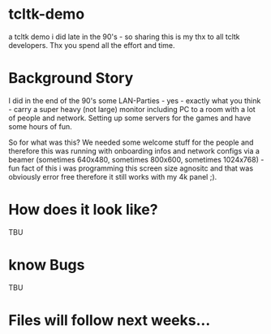 # tcltk-demo
a tcltk demo i did late in the 90's - so sharing this is my thx to all tcltk developers.
Thx you spend all the effort and time.

# Background Story
I did in the end of the 90's some LAN-Parties - yes - exactly what you think - carry a 
super heavy (not large) monitor including PC to a room with a lot of people and network.
Setting up some servers for the games and have some hours of fun.

So for what was this? We needed some welcome stuff for the people and therefore this was
running with onboarding infos and network configs via a beamer (sometimes 640x480, sometimes
800x600, sometimes 1024x768) - fun fact of this i was programming this screen size agnositc
and that was obviously error free therefore it still works with my 4k panel ;).

# How does it look like?

TBU

# know Bugs

TBU

# Files will follow next weeks...
